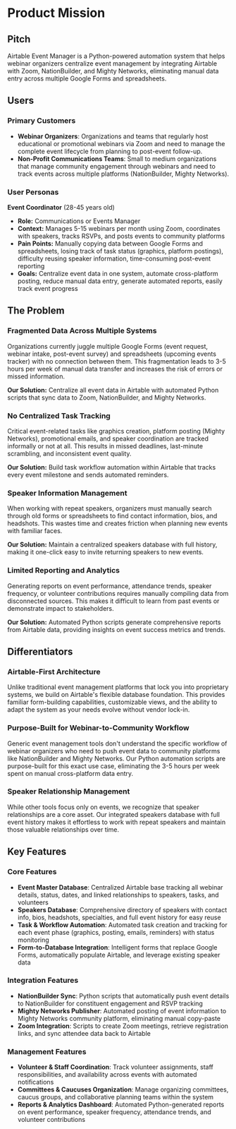 # Product Mission

## Pitch

Airtable Event Manager is a Python-powered automation system that helps webinar organizers centralize event management by integrating Airtable with Zoom, NationBuilder, and Mighty Networks, eliminating manual data entry across multiple Google Forms and spreadsheets.

## Users

### Primary Customers

- **Webinar Organizers**: Organizations and teams that regularly host educational or promotional webinars via Zoom and need to manage the complete event lifecycle from planning to post-event follow-up.
- **Non-Profit Communications Teams**: Small to medium organizations that manage community engagement through webinars and need to track events across multiple platforms (NationBuilder, Mighty Networks).

### User Personas

**Event Coordinator** (28-45 years old)
- **Role:** Communications or Events Manager
- **Context:** Manages 5-15 webinars per month using Zoom, coordinates with speakers, tracks RSVPs, and posts events to community platforms
- **Pain Points:** Manually copying data between Google Forms and spreadsheets, losing track of task status (graphics, platform postings), difficulty reusing speaker information, time-consuming post-event reporting
- **Goals:** Centralize event data in one system, automate cross-platform posting, reduce manual data entry, generate automated reports, easily track event progress

## The Problem

### Fragmented Data Across Multiple Systems

Organizations currently juggle multiple Google Forms (event request, webinar intake, post-event survey) and spreadsheets (upcoming events tracker) with no connection between them. This fragmentation leads to 3-5 hours per week of manual data transfer and increases the risk of errors or missed information.

**Our Solution:** Centralize all event data in Airtable with automated Python scripts that sync data to Zoom, NationBuilder, and Mighty Networks.

### No Centralized Task Tracking

Critical event-related tasks like graphics creation, platform posting (Mighty Networks), promotional emails, and speaker coordination are tracked informally or not at all. This results in missed deadlines, last-minute scrambling, and inconsistent event quality.

**Our Solution:** Build task workflow automation within Airtable that tracks every event milestone and sends automated reminders.

### Speaker Information Management

When working with repeat speakers, organizers must manually search through old forms or spreadsheets to find contact information, bios, and headshots. This wastes time and creates friction when planning new events with familiar faces.

**Our Solution:** Maintain a centralized speakers database with full history, making it one-click easy to invite returning speakers to new events.

### Limited Reporting and Analytics

Generating reports on event performance, attendance trends, speaker frequency, or volunteer contributions requires manually compiling data from disconnected sources. This makes it difficult to learn from past events or demonstrate impact to stakeholders.

**Our Solution:** Automated Python scripts generate comprehensive reports from Airtable data, providing insights on event success metrics and trends.

## Differentiators

### Airtable-First Architecture

Unlike traditional event management platforms that lock you into proprietary systems, we build on Airtable's flexible database foundation. This provides familiar form-building capabilities, customizable views, and the ability to adapt the system as your needs evolve without vendor lock-in.

### Purpose-Built for Webinar-to-Community Workflow

Generic event management tools don't understand the specific workflow of webinar organizers who need to push event data to community platforms like NationBuilder and Mighty Networks. Our Python automation scripts are purpose-built for this exact use case, eliminating the 3-5 hours per week spent on manual cross-platform data entry.

### Speaker Relationship Management

While other tools focus only on events, we recognize that speaker relationships are a core asset. Our integrated speakers database with full event history makes it effortless to work with repeat speakers and maintain those valuable relationships over time.

## Key Features

### Core Features

- **Event Master Database**: Centralized Airtable base tracking all webinar details, status, dates, and linked relationships to speakers, tasks, and volunteers
- **Speakers Database**: Comprehensive directory of speakers with contact info, bios, headshots, specialties, and full event history for easy reuse
- **Task & Workflow Automation**: Automated task creation and tracking for each event phase (graphics, posting, emails, reminders) with status monitoring
- **Form-to-Database Integration**: Intelligent forms that replace Google Forms, automatically populate Airtable, and leverage existing speaker data

### Integration Features

- **NationBuilder Sync**: Python scripts that automatically push event details to NationBuilder for constituent engagement and RSVP tracking
- **Mighty Networks Publisher**: Automated posting of event information to Mighty Networks community platform, eliminating manual copy-paste
- **Zoom Integration**: Scripts to create Zoom meetings, retrieve registration links, and sync attendee data back to Airtable

### Management Features

- **Volunteer & Staff Coordination**: Track volunteer assignments, staff responsibilities, and availability across events with automated notifications
- **Committees & Caucuses Organization**: Manage organizing committees, caucus groups, and collaborative planning teams within the system
- **Reports & Analytics Dashboard**: Automated Python-generated reports on event performance, speaker frequency, attendance trends, and volunteer contributions